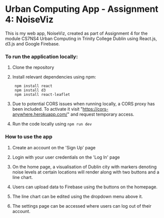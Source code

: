# Urban Computing App - Assignment 4: NoiseViz

This is my web app, NoiseViz, created as part of Assignment 4 for the module CS7NS4 Urban Computing in Trinity College Dublin using React.js, d3.js and Google Firebase.

### To run the application locally: 

1. Clone the repository

2. Install relevant dependencies using npm:

        npm install react
        npm install d3
        npm install react-leaflet

3. Due to potential CORS issues when running locally, a CORS proxy has been included. To activate it visit "https://cors-anywhere.herokuapp.com/" and request temporary access.

4. Run the code locally using `npm run dev`

### How to use the app

1. Create an account on the 'Sign Up' page

2. Login with your user credentials on the 'Log In' page

3. On the home page, a visualisation of Dublin city with markers denoting noise levels at certain locations will render along with two buttons and a line chart. 

4. Users can upload data to Firebase using the buttons on the homepage.

5. The line chart can be edited using the dropdown menu above it.

6. The settings page can be accessed where users can log out of their account.